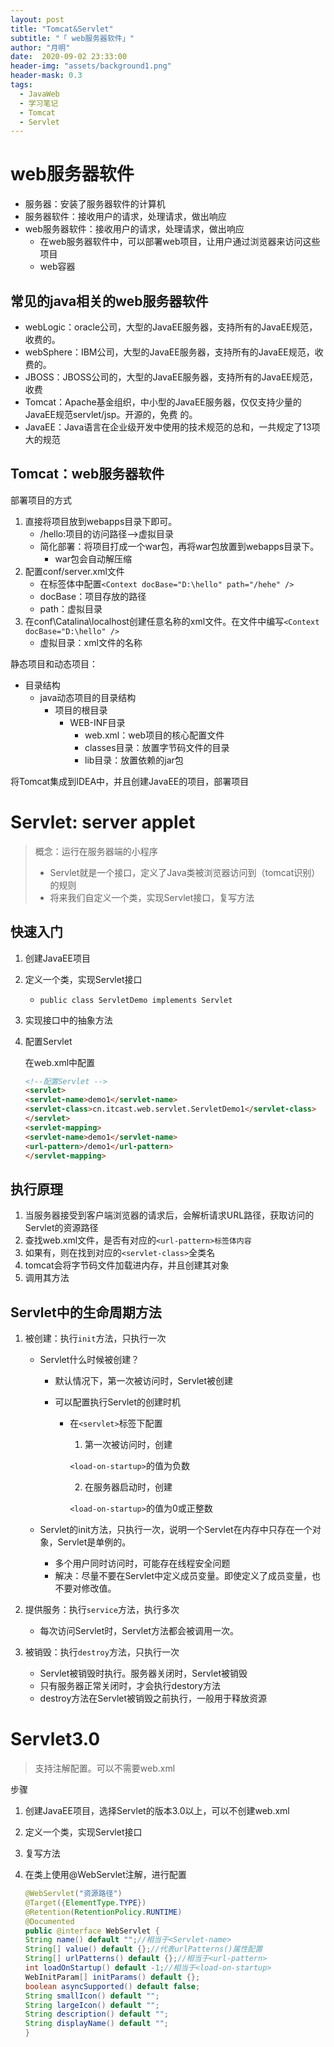 ```yaml
---
layout: post
title: "Tomcat&Servlet"
subtitle: "「 web服务器软件」"
author: "月明"
date:  2020-09-02 23:33:00
header-img: "assets/background1.png"
header-mask: 0.3
tags:
  - JavaWeb
  - 学习笔记
  - Tomcat
  - Servlet
---
```


# web服务器软件

* 服务器：安装了服务器软件的计算机
* 服务器软件：接收用户的请求，处理请求，做出响应
* web服务器软件：接收用户的请求，处理请求，做出响应
  * 在web服务器软件中，可以部署web项目，让用户通过浏览器来访问这些项目
  * web容器

## 常见的java相关的web服务器软件

* webLogic：oracle公司，大型的JavaEE服务器，支持所有的JavaEE规范，收费的。
*  webSphere：IBM公司，大型的JavaEE服务器，支持所有的JavaEE规范，收费的。
* JBOSS：JBOSS公司的，大型的JavaEE服务器，支持所有的JavaEE规范，收费
*  Tomcat：Apache基金组织，中小型的JavaEE服务器，仅仅支持少量的JavaEE规范servlet/jsp。开源的，免费
  的。
* JavaEE：Java语言在企业级开发中使用的技术规范的总和，一共规定了13项大的规范

## Tomcat：web服务器软件

部署项目的方式

1. 直接将项目放到webapps目录下即可。
   * /hello:项目的访问路径——>虚拟目录
   * 简化部署：将项目打成一个war包，再将war包放置到webapps目录下。
     * war包会自动解压缩
2. 配置conf/server.xml文件
   * 在<Host>标签体中配置`<Context docBase="D:\hello" path="/hehe" />`
   * docBase：项目存放的路径
   * path：虚拟目录
3. 在conf\Catalina\localhost创建任意名称的xml文件。在文件中编写`<Context docBase="D:\hello" />`
   * 虚拟目录：xml文件的名称

静态项目和动态项目：

* 目录结构
  * java动态项目的目录结构
    * 项目的根目录
      * WEB-INF目录
        * web.xml：web项目的核心配置文件
        * classes目录：放置字节码文件的目录
        * lib目录：放置依赖的jar包

将Tomcat集成到IDEA中，并且创建JavaEE的项目，部署项目

# Servlet: server applet

> 概念：运行在服务器端的小程序
>
> * Servlet就是一个接口，定义了Java类被浏览器访问到（tomcat识别）的规则
> * 将来我们自定义一个类，实现Servlet接口，复写方法

## 快速入门

1. 创建JavaEE项目

2. 定义一个类，实现Servlet接口

   * `public class ServletDemo implements Servlet`

3. 实现接口中的抽象方法

4. 配置Servlet

   在web.xml中配置

   ```html
   <!--配置Servlet -->
   <servlet>
   <servlet-name>demo1</servlet-name>
   <servlet-class>cn.itcast.web.servlet.ServletDemo1</servlet-class>
   </servlet>
   <servlet-mapping>
   <servlet-name>demo1</servlet-name>
   <url-pattern>/demo1</url-pattern>
   </servlet-mapping>
   ```

## 执行原理

1. 当服务器接受到客户端浏览器的请求后，会解析请求URL路径，获取访问的Servlet的资源路径
2. 查找web.xml文件，是否有对应的`<url-pattern>标签体内容`
3. 如果有，则在找到对应的`<servlet-class>`全类名
4. tomcat会将字节码文件加载进内存，并且创建其对象
5. 调用其方法

##  Servlet中的生命周期方法

1. 被创建：执行`init`方法，只执行一次

   * Servlet什么时候被创建？

     * 默认情况下，第一次被访问时，Servlet被创建

     * 可以配置执行Servlet的创建时机

       * 在`<servlet>`标签下配置

         1. 第一次被访问时，创建

         `<load-on-startup>`的值为负数

         2. 在服务器启动时，创建

         `<load-on-startup>`的值为0或正整数

   * Servlet的init方法，只执行一次，说明一个Servlet在内存中只存在一个对象，Servlet是单例的。

     * 多个用户同时访问时，可能存在线程安全问题
     * 解决：尽量不要在Servlet中定义成员变量。即使定义了成员变量，也不要对修改值。

2. 提供服务：执行`service`方法，执行多次

   * 每次访问Servlet时，Servlet方法都会被调用一次。

3. 被销毁：执行`destroy`方法，只执行一次

   * Servlet被销毁时执行。服务器关闭时，Servlet被销毁
   * 只有服务器正常关闭时，才会执行destory方法
   * destroy方法在Servlet被销毁之前执行，一般用于释放资源

# Servlet3.0

> 支持注解配置。可以不需要web.xml

步骤

1. 创建JavaEE项目，选择Servlet的版本3.0以上，可以不创建web.xml

2. 定义一个类，实现Servlet接口

3. 复写方法

4. 在类上使用@WebServlet注解，进行配置

   ```java
   @WebServlet("资源路径")
   @Target({ElementType.TYPE})
   @Retention(RetentionPolicy.RUNTIME)
   @Documented
   public @interface WebServlet {
   String name() default "";//相当于<Servlet-name>
   String[] value() default {};//代表urlPatterns()属性配置
   String[] urlPatterns() default {};//相当于<url-pattern>
   int loadOnStartup() default -1;//相当于<load-on-startup>
   WebInitParam[] initParams() default {};
   boolean asyncSupported() default false;
   String smallIcon() default "";
   String largeIcon() default "";
   String description() default "";
   String displayName() default "";
   }
   ```

   

